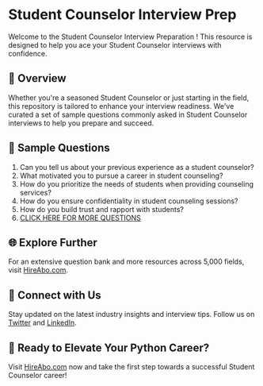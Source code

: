 # Student Counselor Interview Prep

Welcome to the Student Counselor Interview Preparation ! This resource is designed to help you ace your Student Counselor interviews with confidence.

## 🚀 Overview

Whether you're a seasoned Student Counselor or just starting in the field, this repository is tailored to enhance your interview readiness. We've curated a set of sample questions commonly asked in Student Counselor interviews to help you prepare and succeed.

## 📝 Sample Questions

1. Can you tell us about your previous experience as a student counselor?
2. What motivated you to pursue a career in student counseling?
3. How do you prioritize the needs of students when providing counseling services?
4. How do you ensure confidentiality in student counseling sessions?
5. How do you build trust and rapport with students?
6. [CLICK HERE FOR MORE QUESTIONS](https://hireabo.com/job/4_2_6/Student%20Counselor)

## 🌐 Explore Further

For an extensive question bank and more resources across 5,000 fields, visit [HireAbo.com](https://www.hireabo.com).

## 📱 Connect with Us

Stay updated on the latest industry insights and interview tips. Follow us on [Twitter](https://twitter.com/hireabo) and [LinkedIn](https://www.linkedin.com/in/hire-abo-3609972a8/).

## 🚀 Ready to Elevate Your Python Career?

Visit [HireAbo.com](https://www.hireabo.com) now and take the first step towards a successful Student Counselor career!